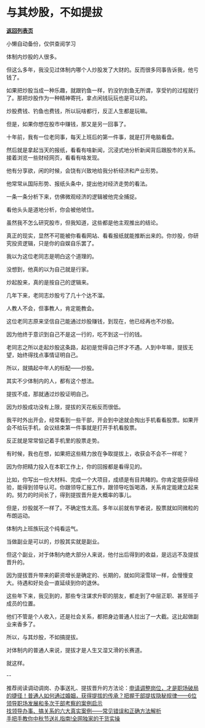 # 与其炒股，不如提拔

[**返回列表页**](/gzh/费曼的小茶馆)

小懒自动备份，仅供查阅学习

体制内炒股的人很多。  
  
但这么多年，我没见过体制内哪个人炒股发了大财的。反而很多同事告诉我，他亏钱了。

  
如果把炒股当成一种乐趣，就跟钓鱼一样，钓没钓到鱼无所谓，享受钓的过程就行了。那把炒股作为一种精神寄托，拿点闲钱玩玩也是可以的。

  
炒股费钱、钓鱼也费钱，所以玩啥都行，反正人生都是玩嘛。  
  
但是，如果你想在股市中赚钱，那又是另一回事了。  
  
十年前，我有一位老同事，每天上班后的第一件事，就是打开电脑看盘。

  
然后就是拿起当天的报纸，看看有啥新闻，沉浸式地分析新闻背后跟股市的关系。接着浏览一些财经网页，看看有啥发现。  
  
他有分享欲，闲的时候，会饶有兴致地给我分析经济和产业形势。  
  
他常常从国际形势、报纸头条中，提出他对经济走势的看法。  
  
一条一条分析下来，仿佛微观经济的逻辑被他完全捕捉。  
  
看他头头是道地分析，你会被他唬住。  
  
虽然我不怎么研究股市，但我知道，这些都是他主观推出的结论。

  

真正的现实，显然不可能被你看看网站、看看报纸就能推断出来的。你炒股，你研究投资逻辑，只是你的自娱自乐罢了。  
  
我以为这位老同志是明白这个道理的。  
  
没想到，他真的以为自己就是行家。  
  
炒起股来，真的是按自己的逻辑来。  
  
几年下来，老同志炒股亏了几十个达不溜。  
  
人教人不会，但事教人，肯定能教会。  
  
这位老同志原来坚信自己能通过炒股赚钱，到现在，他已经再也不炒股。  
  
因为他终于意识到自己不是这一行的，吃不到这一行的钱。  
  
老同志之所以走起炒股这条路，起初是觉得自己怀才不遇。人到中年嘛，提拔无望，始终得找点事情证明自己。  
  
所以，就搞起中年人的标配——炒股。  
  
其实不少体制内的人，都有这个想法。  
  
提拔不成，那就通过炒股证明自己。

  

因为炒股成功没有上限，提拔的天花板反而很低。

  

我平时外出开会，经常看到一些干部，开会到中途就会掏出手机看看股票。如果开会不给玩手机，会议结束第一件事就是打开手机看股票。

  

反正就是常常惦记着手机里的股票走势。  
  
有时候，我也在想，如果把这些精力放在争取提拔上，收获会不会不一样呢？  
  
因为你把精力投入在本职工作上，你的回报都是看得见的。  
  
比如，你写出一份大材料、完成一个大项目，成绩是有目共睹的。你肯定能获得经验，能得到领导认可。你跟领导汇报工作，跟领导吃饭喝酒，关系肯定能建立起来的。努力的时间长了，得到提拔晋升是大概率的事儿。  
  
但是，炒股就不一样了。不确定性太高。多年以前就有学者说，股票就如同微粒的布朗运动。

  

体制内上班族玩这个纯看运气。  
  
当做副业是可以的，炒股其实就是副业。  
  
但这个副业，对于体制内绝大部分人来说，他付出后得到的收益，是远远不及提拔晋升的。

  
因为提拔晋升带来的薪资增长是确定的、长期的，就如同滚雪球一样，会慢慢变大。待遇和好处会一直延续到你的退休。  
  
这些年下来，我见到的，那些专注谋求升职的朋友，都走到了中层正职、甚至班子成员的位置。

  

他们不管是个人收入，还是社会关系，都把身边普通人拉出了一大截。这比起做副业来香多了。

  
所以，与其炒股，不如搞提拔。  

  

对体制内的普通人来说，提拔才是人生又湿又滑的长赛道。

  

就这样。

  

\--

  

推荐阅读调动调岗、办事送礼、提拔晋升的方法论：[申请调整岗位，才是职场破局的捷径！](http://mp.weixin.qq.com/s?__biz=Mzk0MzcyOTA5Ng==&mid=2247488271&idx=1&sn=8ef626c7101e083c39a10900aa06b0cd&chksm=c32e23a8f459aabe89119d2a04ed3206de829fcc521d232ee6bf0c1833d858ede2971381998b&scene=21#wechat_redirect)[普通人如何通过婚姻，获得提拔的传承？](http://mp.weixin.qq.com/s?__biz=Mzk0MzcyOTA5Ng==&mid=2247488031&idx=2&sn=8ed98a35cd40c194bf02144243896cee&chksm=c32e22b8f459abaeb0488f60a8dd5e4a1a49de5b4cd0def0ed50220e1b46bb6682bc39d7815d&scene=21#wechat_redirect)[把握干部提拔隐秘规律——6位领导职场发展和多次干部考察的案例启示](http://mp.weixin.qq.com/s?__biz=Mzk0MzcyOTA5Ng==&mid=2247488009&idx=2&sn=c4b694b74b828d7b951c95a3593b3602&chksm=c32e22aef459abb87f6e4edf375df4d340307feb9ead9472306dcc40168bf6f422039ad83990&scene=21#wechat_redirect)  
[找领导办事、搞关系的六大真实案例——常见错误和正确方法解析](http://mp.weixin.qq.com/s?__biz=Mzk0MzcyOTA5Ng==&mid=2247487932&idx=2&sn=49f44bd0a9ce5c3abd4fde278f6fe7d4&chksm=c32e211bf459a80dcbb8a1f8caf858219dc3d8d1105054e0a27ac8380b907e32b12b6e63031f&scene=21#wechat_redirect)  
[手把手教你中秋节送礼指南!全网独家的干货实操](http://mp.weixin.qq.com/s?__biz=Mzk0MzcyOTA5Ng==&mid=2247487893&idx=2&sn=87b05c5beccab1908b05aa96c4f016f7&chksm=c32e2132f459a8245d3c001c9e9dc78a7ad7aeae1ed5cd8934570ab545b3b4c802a5fcf49b71&scene=21#wechat_redirect)

